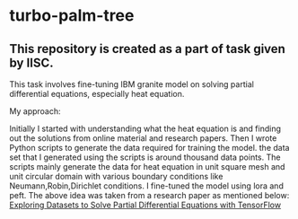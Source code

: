 # turbo-palm-tree

## This repository is created as a part of task given by IISC.

This task involves fine-tuning IBM granite model on solving partial differential equations, especially heat equation. 

My approach:

Initially I started with understanding what the heat equation is and finding out the solutions from online material and research papers. Then I wrote Python scripts to generate the data required for training the model. the data set that I generated using the scripts is around thousand data points. The scripts mainly generate the data for heat equation in unit square mesh and unit circular domain with various boundary conditions like Neumann,Robin,Dirichlet conditions. 
I fine-tuned the model using lora and peft.
The above idea was taken from a research paper as mentioned below:
[Exploring Datasets to Solve Partial Differential Equations with TensorFlow](https://upcommons.upc.edu/bitstream/handle/2117/366408/Borzdynski-Borondo-Curbelo.pdf;jsessionid=5AB5FA56AEC7E6CD9B98E466E24784AE?sequence=1)
